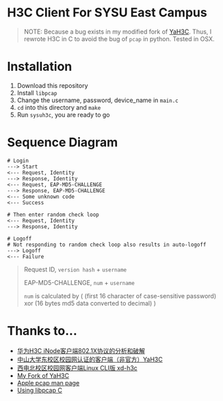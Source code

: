 # H3C Client For SYSU East Campus

> NOTE: Because a bug exists in my modified fork of [YaH3C](https://github.com/githubutilities/YaH3C). Thus, I rewrote H3C in C to avoid the bug of `pcap` in python. Tested in OSX.

# Installation

1. Download this repository
2. Install `libpcap`
3. Change the username, password, device_name in `main.c`
4. `cd` into this directory and `make`
5. Run `sysuh3c`, you are ready to go


# Sequence Diagram

```
# Login
---> Start
<--- Request, Identity
---> Response, Identity
<--- Request, EAP-MD5-CHALLENGE
---> Response, EAP-MD5-CHALLENGE
<--- Some unknown code
<--- Success

# Then enter random check loop
<--- Request, Identity
---> Response, Identity

# Logoff
# Not responding to random check loop also results in auto-logoff
---> Logoff
<--- Failure
```

> Request ID, `version hash` + `username`
>
> EAP-MD5-CHALLENGE, `num` + `username`
>
> `num` is calculated by ( (first 16 character of case-sensitive password) xor (16 bytes md5 data converted to decimal) )


# Thanks to...

* [华为H3C iNode客户端802.1X协议的分析和破解](https://story.tonylee.name/2016/07/14/hua-wei-h3c-inodeke-hu-duan-802-1xxie-yi-de-fen-xi-he-po-jie/)
* [中山大学东校区校园网认证的客户端（非官方）YaH3C](https://github.com/humiaozuzu/YaH3C)
* [西电北校区校园网客户端Linux CLI版 xd-h3c](https://github.com/godspeed1989/xd-h3c)
* [My Fork of YaH3C](https://github.com/githubutilities/YaH3C)
* [Apple pcap man page](https://developer.apple.com/legacy/library/documentation/Darwin/Reference/ManPages/man3/pcap.3pcap.html)
* [Using libpcap C](http://www.devdungeon.com/content/using-libpcap-c)
